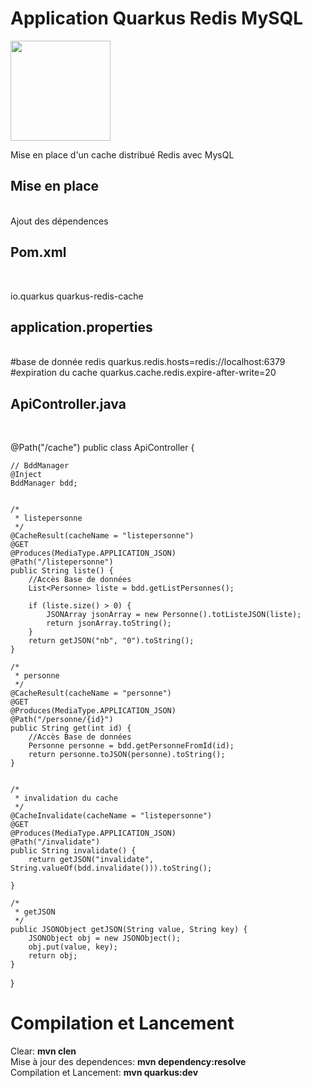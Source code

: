 <h1>Application Quarkus Redis MySQL</h1>
<img src="https://upload.wikimedia.org/wikipedia/fr/thumb/6/6b/Redis_Logo.svg/701px-Redis_Logo.svg.png?20190421180155" height=160px>
<p>
Mise en place d'un cache distribué Redis avec MysQL
</p>
<h2>Mise en place</h2><br>
Ajout des dépendences<br>
<h2>Pom.xml</h2><br>
<p>
<dependency>
  <groupId>io.quarkus</groupId>
  <artifactId>quarkus-redis-cache</artifactId>
</dependency>
<h2>application.properties</h2><br>
#base de donnée redis
quarkus.redis.hosts=redis://localhost:6379
#expiration du cache
quarkus.cache.redis.expire-after-write=20
</p>
<h2>ApiController.java</h2><br>
<p>
@Path("/cache")
public class ApiController {
 
    // BddManager
    @Inject
    BddManager bdd;
 
 
    /*
     * listepersonne
     */
    @CacheResult(cacheName = "listepersonne")
    @GET
    @Produces(MediaType.APPLICATION_JSON)
    @Path("/listepersonne")
    public String liste() {
        //Accès Base de données
        List<Personne> liste = bdd.getListPersonnes();
 
        if (liste.size() > 0) {
            JSONArray jsonArray = new Personne().totListeJSON(liste);
            return jsonArray.toString();
        }
        return getJSON("nb", "0").toString();
    }
 
    /*
     * personne
     */
    @CacheResult(cacheName = "personne")
    @GET
    @Produces(MediaType.APPLICATION_JSON)
    @Path("/personne/{id}")
    public String get(int id) {
        //Accès Base de données
        Personne personne = bdd.getPersonneFromId(id);
        return personne.toJSON(personne).toString();
    }
 
 
    /*
     * invalidation du cache
     */
    @CacheInvalidate(cacheName = "listepersonne")
    @GET
    @Produces(MediaType.APPLICATION_JSON)
    @Path("/invalidate")
    public String invalidate() {
        return getJSON("invalidate", String.valueOf(bdd.invalidate())).toString();
 
    }
 
    /*
     * getJSON
     */
    public JSONObject getJSON(String value, String key) {
        JSONObject obj = new JSONObject();
        obj.put(value, key);
        return obj;
    }
 
}
<p>

<h1>Compilation et Lancement</h1>
<p>
Clear: <b>mvn clen</b><br>
Mise à jour des dependences: <b>mvn dependency:resolve</b><br>
Compilation et Lancement: <b>mvn quarkus:dev</b>
</p>
